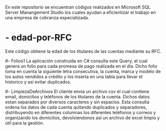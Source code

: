 En este repositorio se encuentran códigos realizados en Microsoft SQL Server Manangement Studio los cuales ayudan a eficientizar 
el trabajo en una empresa de cobranza especializada.

# -  edad-por-RFC
Este código obtiene la edad de los titulares de las cuentas mediante su RFC.



#-  Folios1
La aplicación construida en C# consulta este Query, el cual genera un folio para cada promesa de pago realizada en el día.
Dicho folio toma en cuenta la siguiente letra consecutiva, la cuenta, marca y modelo de los autos vendidos a crédito y los inserta en una tabla para llevar el historico y así evitar duplicados.



#- LimpiezaDeArchivos
El cliente envia un archivo csv el cual contiene email, domicilios y teléfonos de los titulares de la cuenta. Dichos datos estan separados por diversos caracteres y sin espacios. Esta consulta ordena los datos de cada cuenta quitando duplicados y separadores, distribuyendo en diferentes columnas los diferentes teléfonos y correos y organizando los domicilios, devolviendonos así un archivo de excel limpio y útil para la gestión.



